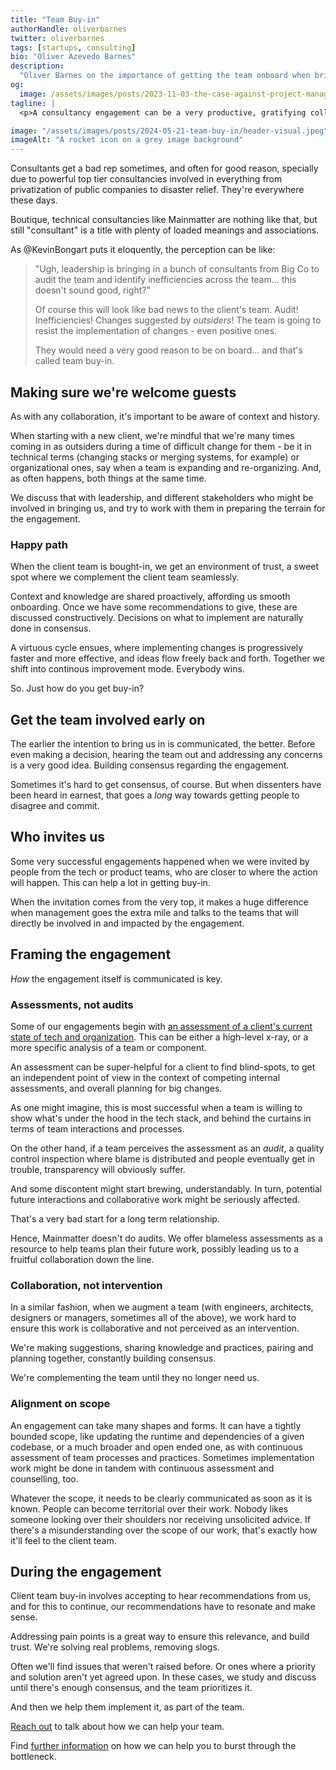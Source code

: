 ```yaml
---
title: "Team Buy-in"
authorHandle: oliverbarnes
twitter: oliverbarnes
tags: [startups, consulting]
bio: "Oliver Azevedo Barnes"
description:
  "Oliver Barnes on the importance of getting the team onboard when bringing in a consultancy"
og:
  image: /assets/images/posts/2023-11-03-the-case-against-project-managers/og-image.jpeg
tagline: |
  <p>A consultancy engagement can be a very productive, gratifying collaborative process. That's _if_ the client team is onboard with having it come in to help</p>

image: "/assets/images/posts/2024-05-21-team-buy-in/header-visual.jpeg"
imageAlt: "A rocket icon on a grey image background"
---
```


Consultants get a bad rep sometimes, and often for good reason, specially due to powerful top tier consultancies involved in everything from privatization of public companies to disaster relief. They're everywhere these days.

Boutique, technical consultancies like Mainmatter are nothing like that, but still "consultant" is a title with plenty of loaded meanings and associations.

As @KevinBongart puts it eloquently, the perception can be like:

> "Ugh, leadership is bringing in a bunch of consultants from Big Co to audit the team and identify inefficiencies across the team… this doesn't sound good, right?"
>
> Of course this will look like bad news to the client's team. Audit! Inefficiencies! Changes suggested by _outsiders_! The team is going to resist the implementation of changes - even positive ones.
>
> They would need a very good reason to be on board... and that's called team buy-in.

## Making sure we're welcome guests

As with any collaboration, it's important to be aware of context and history.

When starting with a new client, we're mindful that we're many times coming in as outsiders during a time of difficult change for them - be it in technical terms (changing stacks or merging systems, for example) or organizational ones, say when a team is expanding and re-organizing. And, as often happens, both things at the same time.

We discuss that with leadership, and different stakeholders who might be involved in bringing us, and try to work with them in preparing the terrain for the engagement.

### Happy path

When the client team is bought-in, we get an environment of trust, a sweet spot where we complement the client team seamlessly. 

Context and knowledge are shared proactively, affording us smooth onboarding. Once we have some recommendations to give, these are discussed constructively. Decisions on what to implement are naturally done in consensus.

A virtuous cycle ensues, where implementing changes is progressively faster and more effective, and ideas flow freely back and forth. Together we shift into continous improvement mode. Everybody wins.

So. Just how do you get buy-in?

## Get the team involved early on

The earlier the intention to bring us in is communicated, the better. Before even making a decision, hearing the team out and addressing any concerns is a very good idea. Building consensus regarding the engagement. 

Sometimes it's hard to get consensus, of course. But when dissenters have been heard in earnest, that goes a _long_ way towards getting people to disagree and commit.

## Who invites us

Some very successful engagements happened when we were invited by people from the tech or product teams, who are closer to where the action will happen. This can help a lot in getting buy-in.

When the invitation comes from the very top, it makes a huge difference when management goes the extra mile and talks to the teams that will directly be involved in and impacted by the engagement.

## Framing the engagement

_How_ the engagement itself is communicated is key.

### Assessments, not audits

Some of our engagements begin with [an assessment of a client's current state of tech and organization](https://mainmatter.com/services/strategic-advice/). This can be either a high-level x-ray, or a more specific analysis of a team or component. 

An assessment can be super-helpful for a client to find blind-spots, to get an independent point of view in the context of competing internal assessments, and overall planning for big changes.

As one might imagine, this is most successful when a team is willing to show what's under the hood in the tech stack, and behind the curtains in terms of team interactions and processes.

On the other hand, if a team perceives the assessment as an _audit_, a quality control inspection where blame is distributed and people eventually get in trouble, transparency will obviously suffer. 

And some discontent might start brewing, understandably. In turn, potential future interactions and collaborative work might be seriously affected. 

That's a very bad start for a long term relationship.

Hence, Mainmatter doesn't do audits. We offer blameless assessments as a resource to help teams plan their future work, possibly leading us to a fruitful collaboration down the line. 


### Collaboration, not intervention

In a similar fashion, when we augment a team (with engineers, architects, designers or managers, sometimes all of the above), we work hard to ensure this work is collaborative and not perceived as an intervention.

We're making suggestions, sharing knowledge and practices, pairing and planning together, constantly building consensus.

We're complementing the team until they no longer need us. 

### Alignment on scope

An engagement can take many shapes and forms. It can have a tightly bounded scope, like updating the runtime and dependencies of a given codebase, or a much broader and open ended one, as with continuous assessment of team processes and practices. Sometimes implementation work might be done in tandem with continuous assessment and counselling, too.

Whatever the scope, it needs to be clearly communicated as soon as it is known. People can become territorial over their work. Nobody likes someone looking over their shoulders nor receiving unsolicited advice. If there's a misunderstanding over the scope of our work, that's exactly how it'll feel to the client team.

## During the engagement

Client team buy-in involves accepting to hear recommendations from us, and for this to continue, our recommendations have to resonate and make sense.

Addressing pain points is a great way to ensure this relevance, and build trust. We're solving real problems, removing slogs.

Often we'll find issues that weren't raised before. Or ones where a priority and solution aren't yet agreed upon. In these cases, we study and discuss until there's enough consensus, and the team prioritizes it.

And then we help them implement it, as part of the team.


[Reach out](/contact/) to talk about how we can help your team.

Find [further information](/startups/) on how we can help you to burst through
the bottleneck.
